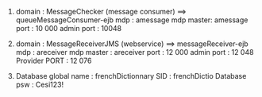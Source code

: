 1. 
	domain : MessageChecker (message consumer) ==> queueMessageConsumer-ejb
	mdp : amessage
	mdp master: amessage
	port : 10 000
	admin port : 10048

2. 
	domain : MessageReceiverJMS (webservice) ==> messageReceiver-ejb
	mdp : areceiver
	mdp master : areceiver
	port : 12 000
	admin port : 12 048
	Provider PORT : 12 076
3. 
	Database global name : frenchDictionnary
	SID : frenchDictio
	Database psw : Cesi123!
